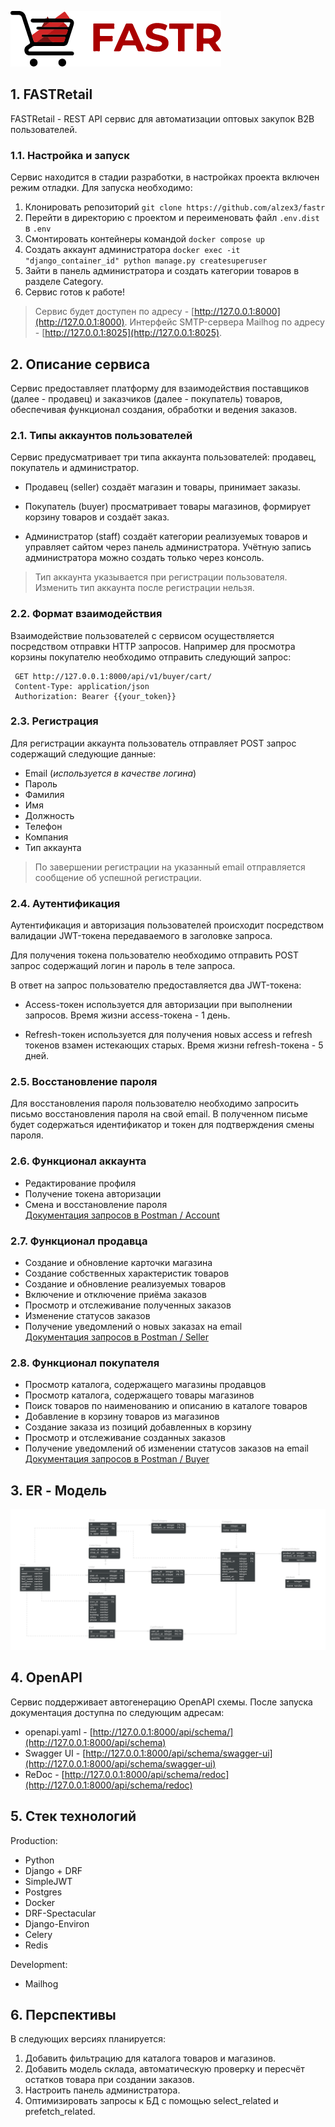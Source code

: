![](docs/logo.png)

## 1. FASTRetail  
FASTRetail - REST API сервис для автоматизации оптовых закупок B2B пользователей.


### 1.1. Настройка и запуск
Cервис находится в стадии разработки, в настройках проекта включен режим отладки. Для запуска необходимо:

 1. Клонировать репозиторий `git clone https://github.com/alzex3/fastr`
 2. Перейти в директорию с проектом и переименовать файл `.env.dist` в `.env`
 3. Cмонтировать контейнеры командой `docker compose up` 
 4. Создать аккаунт администратора `docker exec -it "django_container_id" python manage.py createsuperuser`
 5. Зайти в панель администратора и создать категории товаров в разделе Category.
 6. Сервис готов к работе!

 > Сервис будет доступен по адресу - [http://127.0.0.1:8000](http://127.0.0.1:8000). Интерфейс SMTP-сервера Mailhog по адресу - [http://127.0.0.1:8025](http://127.0.0.1:8025).

  
## 2. Описание сервиса  
Сервис предоставляет платформу для взаимодействия поставщиков (далее - продавец) и заказчиков (далее - покупатель) товаров, обеспечивая функционал создания, обработки и ведения заказов.    
  

### 2.1. Типы аккаунтов пользователей  
Сервис предусматривает три типа аккаунта пользователей: продавец, покупатель и администратор.  

 - Продавец (seller) создаёт магазин и товары, принимает заказы.  
  
 - Покупатель (buyer) просматривает товары магазинов, формирует корзину товаров и создаёт заказ.   
    
 - Администратор (staff) создаёт категории реализуемых товаров и управляет сайтом через панель администратора. Учётную запись администратора можно создать только через консоль.  
   
> Тип аккаунта указывается при регистрации пользователя. Изменить тип аккаунта после регистрации нельзя.


### 2.2. Формат взаимодействия  
Взаимодействие пользователей с сервисом осуществляется посредством отправки HTTP запросов. Например для просмотра корзины покупателю необходимо отправить следующий запрос:    
    
     GET http://127.0.0.1:8000/api/v1/buyer/cart/
     Content-Type: application/json
     Authorization: Bearer {{your_token}}
   
   
### 2.3. Регистрация  
Для регистрации аккаунта пользователь отправляет POST запрос содержащий следующие данные:    
    
- Email (*используется в качестве логина*)  
- Пароль    
- Фамилия    
- Имя    
- Должность    
- Телефон    
- Компания    
- Тип аккаунта    
    
> По завершении регистрации на указанный email отправляется сообщение об успешной регистрации.
   
   
### 2.4. Аутентификация  
Аутентификация и авторизация пользователей происходит посредством валидации JWT-токена передаваемого в заголовке запроса.    
    
Для получения токена пользователю необходимо отправить POST запрос содержащий логин и пароль в теле запроса.    
  
В ответ на запрос пользователю предоставляется два JWT-токена:  
  
 - Access-токен используется для авторизации при выполнении запросов. Время жизни access-токена - 1 день.   
     
 - Refresh-токен используется для получения новых access и refresh токенов взамен истекающих старых. Время жизни refresh-токена - 5 дней.   
  
  
### 2.5. Восстановление пароля  
Для восстановления пароля пользователю необходимо запросить письмо восстановления пароля на свой email. В полученном письме будет содержаться идентификатор и токен для подтверждения смены пароля.   
   
   
### 2.6. Функционал аккаунта  
- Редактирование профиля  
- Получение токена авторизации  
- Смена и восстановление пароля  
[Документация запросов в Postman / Account](https://documenter.getpostman.com/view/19680142/Uyxkmky9)  
  
  
### 2.7. Функционал продавца  
- Создание и обновление карточки магазина  
- Создание собственных характеристик товаров  
- Создание и обновление реализуемых товаров    
- Включение и отключение приёма заказов  
- Просмотр и отслеживание полученных заказов  
- Изменение статусов заказов    
- Получение уведомлений о новых заказах на email  
[Документация запросов в Postman / Seller](https://documenter.getpostman.com/view/19680142/UyxkmkyD)  
  
   
### 2.8. Функционал покупателя  
- Просмотр каталога, содержащего магазины продавцов  
- Просмотр каталога, содержащего товары магазинов  
- Поиск товаров по наименованию и описанию в каталоге товаров  
- Добавление в корзину товаров из магазинов  
- Создание заказа из позиций добавленных в корзину  
- Просмотр и отслеживание созданных заказов  
- Получение уведомлений об изменении статусов заказов на email  
  [Документация запросов в Postman / Buyer](https://documenter.getpostman.com/view/19680142/UyxkmkyB)  
   
  
## 3. ER - Модель  
![](docs/er_diagram.png)


## 4. OpenAPI
Сервис поддерживает автогенерацию OpenAPI схемы. После запуска документация доступна по следующим адресам:
- openapi.yaml - [http://127.0.0.1:8000/api/schema/](http://127.0.0.1:8000/api/schema)
- Swagger UI - [http://127.0.0.1:8000/api/schema/swagger-ui](http://127.0.0.1:8000/api/schema/swagger-ui)
- ReDoc - [http://127.0.0.1:8000/api/schema/redoc](http://127.0.0.1:8000/api/schema/redoc)


## 5. Стек технологий  
Production:  
- Python   
- Django + DRF  
- SimpleJWT  
- Postgres
- Docker
- DRF-Spectacular
- Django-Environ
- Celery
- Redis
    
Development:   
- Mailhog  
  
  
## 6. Перспективы  
В следующих версиях планируется:  
  
 1. Добавить фильтрацию для каталога товаров и магазинов.  
 2. Добавить модель склада, автоматическую проверку и пересчёт остатков товара при создании заказов.  
 3. Настроить панель администратора.  
 4. Оптимизировать запросы к БД с помощью select_related и prefetch_related.
